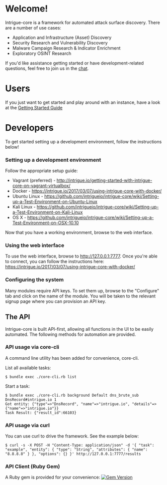 # Welcome!

Intrigue-core is a framework for automated attack surface discovery. There are a number of use cases:

  * Application and Infrastructure (Asset) Discovery
  * Security Research and Vulnerability Discovery
  * Malware Campaign Research & Indicator Enrichment
  * Exploratory OSINT Research

If you'd like assistance getting started or have development-related questions, feel free to join us in the [chat](https://gitter.im/intrigueio/intrigue-core).

# Users

If you just want to get started and play around with an instance, have a look at the [Getting Started Guide](https://intrigue.io/getting-started/)

# Developers

To get started setting up a development environment, follow the instructions below!

### Setting up a development environment

Follow the appropriate setup guide:

 * Vagrant (preferred) - http://intrigue.io/getting-started-with-intrigue-core-on-vagrant-virtualbox/
 * Docker - https://intrigue.io/2017/03/07/using-intrigue-core-with-docker/
 * Ubuntu Linux - https://github.com/intrigueio/intrigue-core/wiki/Setting-up-a-Test-Environment-on-Ubuntu-Linux
 * Kali Linux - https://github.com/intrigueio/intrigue-core/wiki/Setting-up-a-Test-Environment-on-Kali-Linux
 * OS X - https://github.com/intrigueio/intrigue-core/wiki/Setting-up-a-Test-Environment-on-OSX-10.10

Now that you have a working environment, browse to the web interface.

### Using the web interface

To use the web interface, browse to http://127.0.0.1:7777. Once you're able to connect, you can follow the instructions here: https://intrigue.io/2017/03/07/using-intrigue-core-with-docker/

### Configuring the system

Many modules require API keys. To set them up, browse to the "Configure" tab and click on the name of the module. You will be taken to the relevant signup page where you can provision an API key.

## The API

Intrigue-core is built API-first, allowing all functions in the UI to be easily automated. The following methods for automation are provided.

### API usage via core-cli

A command line utility has been added for convenience, core-cli.

List all available tasks:
```
$ bundle exec ./core-cli.rb list
```

Start a task:
```
$ bundle exec ./core-cli.rb background Default dns_brute_sub DnsRecord#intrigue.io 1
Got entity: {"type"=>"DnsRecord", "name"=>"intrigue.io", "details"=>{"name"=>"intrigue.io"}}
Task Result: {"result_id":66103}
```

### API usage via curl

You can use curl to drive the framework. See the example below:

```
$ curl -s -X POST -H "Content-Type: application/json" -d '{ "task": "example", "entity": { "type": "String", "attributes": { "name": "8.8.8.8" } }, "options": {} }' http://127.0.0.1:7777/results
```

### API Client (Ruby Gem)
A Ruby gem is provided for your convenience: [![Gem Version](https://badge.fury.io/rb/intrigue_api_client.svg)](http://badge.fury.io/rb/intrigue_api_client)
